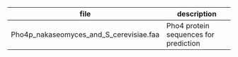 | file | description |
|------|-------------|
| Pho4p_nakaseomyces_and_S_cerevisiae.faa | Pho4 protein sequences for prediction |
